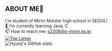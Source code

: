 ## ABOUT ME👋

<!--
**de-quei/de-quei** is a ✨ _special_ ✨ repository because its `README.md` (this file) appears on your GitHub profile.

Here are some ideas to get you started;

- 🔭 I’m currently working on ...
🌱 I’m currently learning Java, C
- 👯 I’m looking to collaborate on ...
- 🤔 I’m looking for help with ...
- 💬 Ask me about ...
📫 How to reach me: s2208@e-mirim.hs.kr
- 😄 Pronouns: ...
- ⚡ Fun fact: ...
⚡ Fun fact: I want to be a beckend developer!
--> 
I'm student of Mirim Meister high school in SEOUL!</br>
🌱 I’m currently learning Java, C </br>
📫 How to reach me: s2208@e-mirim.hs.kr </br>
[![Top Langs](https://github-readme-stats.vercel.app/api/top-langs/?username=de-quei)](https://github.com/anuraghazra/github-readme-stats) </br>
![Hyunji's GitHub stats](https://github-readme-stats.vercel.app/api?username=de-quei&show_icons=true&theme=graywhite)



